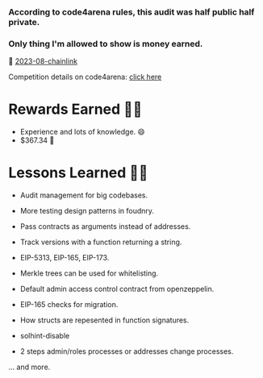 ### According to code4arena rules, this audit was half public half private.

### Only thing I'm allowed to show is money earned.

🔗 [2023-08-chainlink](https://github.com/code-423n4/2023-08-chainlink)

Competition details on code4arena: [click here](https://code4rena.com/audits/2023-08-chainlink-staking-v02#top)

# Rewards Earned 💸🧠

- Experience and lots of knowledge. 😄
- $367.34 💸

# Lessons Learned 🧑‍💻

- Audit management for big codebases.

- More testing design patterns in foudnry.

- Pass contracts as arguments instead of addresses.

- Track versions with a function returning a string.

- EIP-5313, EIP-165, EIP-173.

- Merkle trees can be used for whitelisting.

- Default admin access control contract from openzeppelin.

- EIP-165 checks for migration.

- How structs are repesented in function signatures.

- solhint-disable

- 2 steps admin/roles processes or addresses change processes.

... and more.
